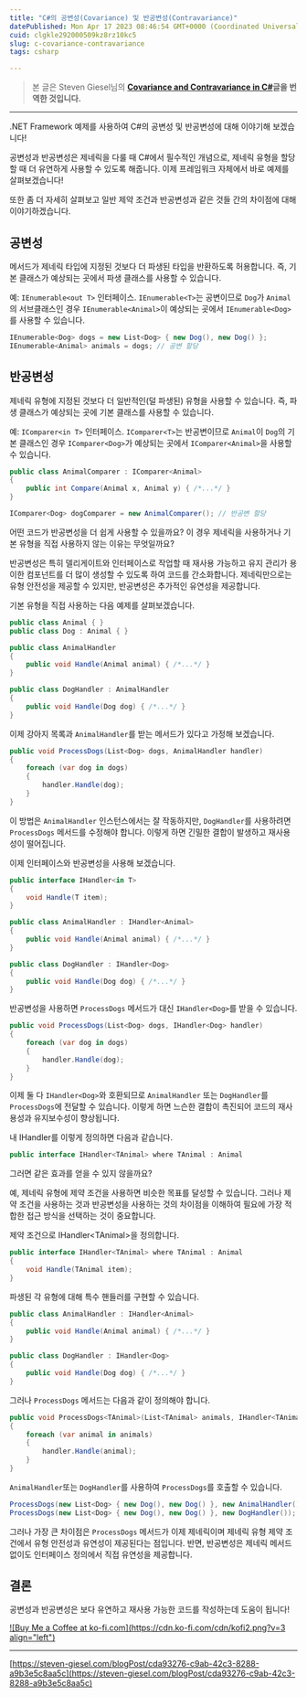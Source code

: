 ```yaml
---
title: "C#의 공변성(Covariance) 및 반공변성(Contravariance)"
datePublished: Mon Apr 17 2023 08:46:54 GMT+0000 (Coordinated Universal Time)
cuid: clgkle292000509kz8rz10kc5
slug: c-covariance-contravariance
tags: csharp

---
```


> 본 글은 Steven Giesel님의 [**Covariance and Contravariance in C#**](https://steven-giesel.com/blogPost/cda93276-c9ab-42c3-8288-a9b3e5c8aa5c)**글을 번역한 것입니다.**

---

.NET Framework 예제를 사용하여 C#의 공변성 및 반공변성에 대해 이야기해 보겠습니다!

공변성과 반공변성은 제네릭을 다룰 때 C#에서 필수적인 개념으로, 제네릭 유형을 할당할 때 더 유연하게 사용할 수 있도록 해줍니다. 이제 프레임워크 자체에서 바로 예제를 살펴보겠습니다!

또한 좀 더 자세히 살펴보고 일반 제약 조건과 반공변성과 같은 것들 간의 차이점에 대해 이야기하겠습니다.

## 공변성

메서드가 제네릭 타입에 지정된 것보다 더 파생된 타입을 반환하도록 허용합니다. 즉, 기본 클래스가 예상되는 곳에서 파생 클래스를 사용할 수 있습니다.

예: `IEnumerable<out T>` 인터페이스. `IEnumerable<T>`는 공변이므로 `Dog`가 `Animal`의 서브클래스인 경우 `IEnumerable<Animal>`이 예상되는 곳에서 `IEnumerable<Dog>`를 사용할 수 있습니다.

```csharp
IEnumerable<Dog> dogs = new List<Dog> { new Dog(), new Dog() };
IEnumerable<Animal> animals = dogs; // 공변 할당
```

## 반공변성

제네릭 유형에 지정된 것보다 더 일반적인(덜 파생된) 유형을 사용할 수 있습니다. 즉, 파생 클래스가 예상되는 곳에 기본 클래스를 사용할 수 있습니다.

예: `IComparer<in T>` 인터페이스. `IComparer<T>`는 반공변이므로 `Animal`이 `Dog`의 기본 클래스인 경우 `IComparer<Dog>`가 예상되는 곳에서 `IComparer<Animal>`을 사용할 수 있습니다.

```csharp
public class AnimalComparer : IComparer<Animal>
{
    public int Compare(Animal x, Animal y) { /*...*/ }
}

IComparer<Dog> dogComparer = new AnimalComparer(); // 반공변 할당
```

어떤 코드가 반공변성을 더 쉽게 사용할 수 있을까요? 이 경우 제네릭을 사용하거나 기본 유형을 직접 사용하지 않는 이유는 무엇일까요?

반공변성은 특히 델리게이트와 인터페이스로 작업할 때 재사용 가능하고 유지 관리가 용이한 컴포넌트를 더 많이 생성할 수 있도록 하여 코드를 간소화합니다. 제네릭만으로는 유형 안전성을 제공할 수 있지만, 반공변성은 추가적인 유연성을 제공합니다.

기본 유형을 직접 사용하는 다음 예제를 살펴보겠습니다.

```csharp
public class Animal { }
public class Dog : Animal { }

public class AnimalHandler
{
    public void Handle(Animal animal) { /*...*/ }
}

public class DogHandler : AnimalHandler
{
    public void Handle(Dog dog) { /*...*/ }
}
```

이제 강아지 목록과 `AnimalHandler`를 받는 메서드가 있다고 가정해 보겠습니다.

```csharp
public void ProcessDogs(List<Dog> dogs, AnimalHandler handler)
{
    foreach (var dog in dogs)
    {
        handler.Handle(dog);
    }
}
```

이 방법은 `AnimalHandler` 인스턴스에서는 잘 작동하지만, `DogHandler`를 사용하려면 `ProcessDogs` 메서드를 수정해야 합니다. 이렇게 하면 긴밀한 결합이 발생하고 재사용성이 떨어집니다.

이제 인터페이스와 반공변성을 사용해 보겠습니다.

```csharp
public interface IHandler<in T>
{
    void Handle(T item);
}

public class AnimalHandler : IHandler<Animal>
{
    public void Handle(Animal animal) { /*...*/ }
}

public class DogHandler : IHandler<Dog>
{
    public void Handle(Dog dog) { /*...*/ }
}
```

반공변성을 사용하면 `ProcessDogs` 메서드가 대신 `IHandler<Dog>`를 받을 수 있습니다.

```csharp
public void ProcessDogs(List<Dog> dogs, IHandler<Dog> handler)
{
    foreach (var dog in dogs)
    {
        handler.Handle(dog);
    }
}
```

이제 둘 다 `IHandler<Dog>`와 호환되므로 `AnimalHandler` 또는 `DogHandler`를 `ProcessDogs`에 전달할 수 있습니다. 이렇게 하면 느슨한 결합이 촉진되어 코드의 재사용성과 유지보수성이 향상됩니다.

내 IHandler를 이렇게 정의하면 다음과 같습니다.

```csharp
public interface IHandler<TAnimal> where TAnimal : Animal
```

그러면 같은 효과를 얻을 수 있지 않을까요?

예, 제네릭 유형에 제약 조건을 사용하면 비슷한 목표를 달성할 수 있습니다. 그러나 제약 조건을 사용하는 것과 반공변성을 사용하는 것의 차이점을 이해하여 필요에 가장 적합한 접근 방식을 선택하는 것이 중요합니다.

제약 조건으로 IHandler&lt;TAnimal&gt;을 정의합니다.

```csharp
public interface IHandler<TAnimal> where TAnimal : Animal
{
    void Handle(TAnimal item);
}
```

파생된 각 유형에 대해 특수 핸들러를 구현할 수 있습니다.

```csharp
public class AnimalHandler : IHandler<Animal>
{
    public void Handle(Animal animal) { /*...*/ }
}

public class DogHandler : IHandler<Dog>
{
    public void Handle(Dog dog) { /*...*/ }
}
```

그러나 `ProcessDogs` 메서드는 다음과 같이 정의해야 합니다.

```csharp
public void ProcessDogs<TAnimal>(List<TAnimal> animals, IHandler<TAnimal> handler) where TAnimal : Animal
{
    foreach (var animal in animals)
    {
        handler.Handle(animal);
    }
}
```

`AnimalHandler`또는 `DogHandler`를 사용하여 `ProcessDogs`를 호출할 수 있습니다.

```csharp
ProcessDogs(new List<Dog> { new Dog(), new Dog() }, new AnimalHandler());
ProcessDogs(new List<Dog> { new Dog(), new Dog() }, new DogHandler());
```

그러나 가장 큰 차이점은 `ProcessDogs` 메서드가 이제 제네릭이며 제네릭 유형 제약 조건에서 유형 안전성과 유연성이 제공된다는 점입니다. 반면, 반공변성은 제네릭 메서드 없이도 인터페이스 정의에서 직접 유연성을 제공합니다.

## 결론

공변성과 반공변성은 보다 유연하고 재사용 가능한 코드를 작성하는데 도움이 됩니다!

[![Buy Me a Coffee at ko-fi.com](https://cdn.ko-fi.com/cdn/kofi2.png?v=3 align="left")](https://ko-fi.com/U7U8BDPWR)

---

[https://steven-giesel.com/blogPost/cda93276-c9ab-42c3-8288-a9b3e5c8aa5c](https://steven-giesel.com/blogPost/cda93276-c9ab-42c3-8288-a9b3e5c8aa5c)